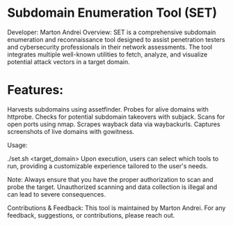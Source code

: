 # Subdomain Enumeration Tool (SET)

Developer: Marton Andrei
Overview:
SET is a comprehensive subdomain enumeration and reconnaissance tool designed to assist penetration testers and cybersecurity professionals in their network assessments. The tool integrates multiple well-known utilities to fetch, analyze, and visualize potential attack vectors in a target domain.

# Features:
Harvests subdomains using assetfinder.
Probes for alive domains with httprobe.
Checks for potential subdomain takeovers with subjack.
Scans for open ports using nmap.
Scrapes wayback data via waybackurls.
Captures screenshots of live domains with gowitness.

Usage:

./set.sh <target_domain>
Upon execution, users can select which tools to run, providing a customizable experience tailored to the user's needs.

Note:
Always ensure that you have the proper authorization to scan and probe the target. Unauthorized scanning and data collection is illegal and can lead to severe consequences.

Contributions & Feedback:
This tool is maintained by Marton Andrei. For any feedback, suggestions, or contributions, please reach out.
